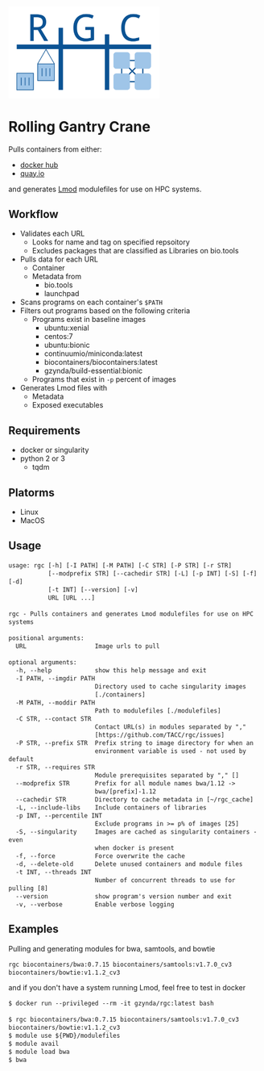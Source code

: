 <img align="center" alt="rgc_logo" width="300" src="docs/images/rgc_logo.svg">

Rolling Gantry Crane
======================================================

Pulls containers from either:

- [docker hub](https://hub.docker.com/)
- [quay.io](https://quay.io/)

and generates [Lmod](https://github.com/TACC/Lmod) modulefiles for use on HPC systems.

Workflow
------------------------------------------------------

- Validates each URL
	- Looks for name and tag on specified repsoitory
	- Excludes packages that are classified as Libraries on bio.tools
- Pulls data for each URL
	- Container
	- Metadata from
		- bio.tools
		- launchpad
- Scans programs on each container's `$PATH`
- Filters out programs based on the following criteria
	- Programs exist in baseline images
		- ubuntu:xenial
		- centos:7
		- ubuntu:bionic
		- continuumio/miniconda:latest
		- biocontainers/biocontainers:latest
		- gzynda/build-essential:bionic
	- Programs that exist in `-p` percent of images
- Generates Lmod files with
	- Metadata
	- Exposed executables

Requirements
------------------------------------------------------

- docker or singularity
- python 2 or 3
	- tqdm

Platorms
------------------------------------------------------

- Linux
- MacOS

Usage
------------------------------------------------------

```
usage: rgc [-h] [-I PATH] [-M PATH] [-C STR] [-P STR] [-r STR]
           [--modprefix STR] [--cachedir STR] [-L] [-p INT] [-S] [-f] [-d]
           [-t INT] [--version] [-v]
           URL [URL ...]

rgc - Pulls containers and generates Lmod modulefiles for use on HPC systems

positional arguments:
  URL                   Image urls to pull

optional arguments:
  -h, --help            show this help message and exit
  -I PATH, --imgdir PATH
                        Directory used to cache singularity images
                        [./containers]
  -M PATH, --moddir PATH
                        Path to modulefiles [./modulefiles]
  -C STR, --contact STR
                        Contact URL(s) in modules separated by ","
                        [https://github.com/TACC/rgc/issues]
  -P STR, --prefix STR  Prefix string to image directory for when an
                        environment variable is used - not used by default
  -r STR, --requires STR
                        Module prerequisites separated by "," []
  --modprefix STR       Prefix for all module names bwa/1.12 ->
                        bwa/[prefix]-1.12
  --cachedir STR        Directory to cache metadata in [~/rgc_cache]
  -L, --include-libs    Include containers of libraries
  -p INT, --percentile INT
                        Exclude programs in >= p% of images [25]
  -S, --singularity     Images are cached as singularity containers - even
                        when docker is present
  -f, --force           Force overwrite the cache
  -d, --delete-old      Delete unused containers and module files
  -t INT, --threads INT
                        Number of concurrent threads to use for pulling [8]
  --version             show program's version number and exit
  -v, --verbose         Enable verbose logging
```

Examples
------------------------------------------------------

Pulling and generating modules for bwa, samtools, and bowtie

```
rgc biocontainers/bwa:0.7.15 biocontainers/samtools:v1.7.0_cv3 biocontainers/bowtie:v1.1.2_cv3
```

and if you don't have a system running Lmod, feel free to test in docker

```
$ docker run --privileged --rm -it gzynda/rgc:latest bash

$ rgc biocontainers/bwa:0.7.15 biocontainers/samtools:v1.7.0_cv3 biocontainers/bowtie:v1.1.2_cv3
$ module use ${PWD}/modulefiles
$ module avail
$ module load bwa
$ bwa
```
